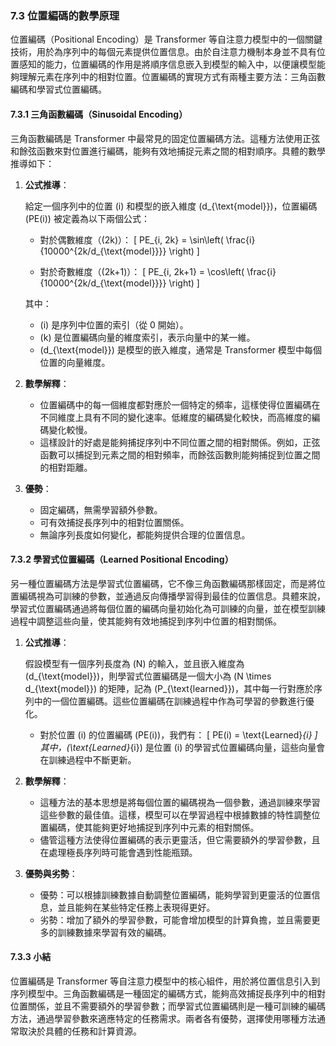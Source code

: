 ### **7.3 位置編碼的數學原理**

位置編碼（Positional Encoding）是 Transformer 等自注意力模型中的一個關鍵技術，用於為序列中的每個元素提供位置信息。由於自注意力機制本身並不具有位置感知的能力，位置編碼的作用是將順序信息嵌入到模型的輸入中，以便讓模型能夠理解元素在序列中的相對位置。位置編碼的實現方式有兩種主要方法：三角函數編碼和學習式位置編碼。

#### **7.3.1 三角函數編碼（Sinusoidal Encoding）**

三角函數編碼是 Transformer 中最常見的固定位置編碼方法。這種方法使用正弦和餘弦函數來對位置進行編碼，能夠有效地捕捉元素之間的相對順序。具體的數學推導如下：

1. **公式推導**：
   
   給定一個序列中的位置 \(i\) 和模型的嵌入維度 \(d_{\text{model}}\)，位置編碼 \(PE(i)\) 被定義為以下兩個公式：

   - 對於偶數維度（\(2k\)）：
     \[
     PE_{i, 2k} = \sin\left( \frac{i}{10000^{2k/d_{\text{model}}}} \right)
     \]

   - 對於奇數維度（\(2k+1\)）：
     \[
     PE_{i, 2k+1} = \cos\left( \frac{i}{10000^{2k/d_{\text{model}}}} \right)
     \]

   其中：
   - \(i\) 是序列中位置的索引（從 0 開始）。
   - \(k\) 是位置編碼向量的維度索引，表示向量中的某一維。
   - \(d_{\text{model}}\) 是模型的嵌入維度，通常是 Transformer 模型中每個位置的向量維度。

2. **數學解釋**：
   - 位置編碼中的每一個維度都對應於一個特定的頻率，這樣使得位置編碼在不同維度上具有不同的變化速率。低維度的編碼變化較快，而高維度的編碼變化較慢。
   - 這樣設計的好處是能夠捕捉序列中不同位置之間的相對關係。例如，正弦函數可以捕捉到元素之間的相對頻率，而餘弦函數則能夠捕捉到位置之間的相對距離。

3. **優勢**：
   - 固定編碼，無需學習額外參數。
   - 可有效捕捉長序列中的相對位置關係。
   - 無論序列長度如何變化，都能夠提供合理的位置信息。

#### **7.3.2 學習式位置編碼（Learned Positional Encoding）**

另一種位置編碼方法是學習式位置編碼，它不像三角函數編碼那樣固定，而是將位置編碼視為可訓練的參數，並通過反向傳播學習得到最佳的位置信息。具體來說，學習式位置編碼通過將每個位置的編碼向量初始化為可訓練的向量，並在模型訓練過程中調整這些向量，使其能夠有效地捕捉到序列中位置的相對關係。

1. **公式推導**：

   假設模型有一個序列長度為 \(N\) 的輸入，並且嵌入維度為 \(d_{\text{model}}\)，則學習式位置編碼是一個大小為 \(N \times d_{\text{model}}\) 的矩陣，記為 \(P_{\text{learned}}\)，其中每一行對應於序列中的一個位置編碼。這些位置編碼在訓練過程中作為可學習的參數進行優化。

   - 對於位置 \(i\) 的位置編碼 \(PE(i)\)，我們有：
     \[
     PE(i) = \text{Learned}_{i}
     \]
     其中，\(\text{Learned}_{i}\) 是位置 \(i\) 的學習式位置編碼向量，這些向量會在訓練過程中不斷更新。

2. **數學解釋**：
   - 這種方法的基本思想是將每個位置的編碼視為一個參數，通過訓練來學習這些參數的最佳值。這樣，模型可以在學習過程中根據數據的特性調整位置編碼，使其能夠更好地捕捉到序列中元素的相對關係。
   - 儘管這種方法使得位置編碼的表示更靈活，但它需要額外的學習參數，且在處理極長序列時可能會遇到性能瓶頸。

3. **優勢與劣勢**：
   - 優勢：可以根據訓練數據自動調整位置編碼，能夠學習到更靈活的位置信息，並且能夠在某些特定任務上表現得更好。
   - 劣勢：增加了額外的學習參數，可能會增加模型的計算負擔，並且需要更多的訓練數據來學習有效的編碼。

#### **7.3.3 小結**

位置編碼是 Transformer 等自注意力模型中的核心組件，用於將位置信息引入到序列模型中。三角函數編碼是一種固定的編碼方式，能夠高效捕捉長序列中的相對位置關係，並且不需要額外的學習參數；而學習式位置編碼則是一種可訓練的編碼方法，通過學習參數來適應特定的任務需求。兩者各有優勢，選擇使用哪種方法通常取決於具體的任務和計算資源。